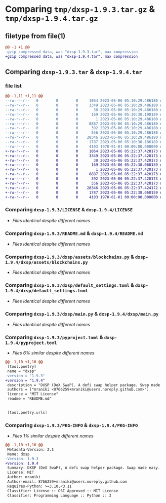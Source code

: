 # Comparing `tmp/dxsp-1.9.3.tar.gz` & `tmp/dxsp-1.9.4.tar.gz`

## filetype from file(1)

```diff
@@ -1 +1 @@
-gzip compressed data, was "dxsp-1.9.3.tar", max compression
+gzip compressed data, was "dxsp-1.9.4.tar", max compression
```

## Comparing `dxsp-1.9.3.tar` & `dxsp-1.9.4.tar`

### file list

```diff
@@ -1,11 +1,11 @@
--rw-r--r--   0        0        0     1064 2023-05-06 05:10:29.486180 dxsp-1.9.3/LICENSE
--rw-r--r--   0        0        0     3349 2023-05-06 05:10:29.486180 dxsp-1.9.3/README.md
--rw-r--r--   0        0        0       38 2023-05-06 05:10:29.486180 dxsp-1.9.3/dxsp/.gitignore
--rw-r--r--   0        0        0      169 2023-05-06 05:10:30.190189 dxsp-1.9.3/dxsp/__init__.py
--rw-r--r--   0        0        0        1 2023-05-06 05:10:29.486180 dxsp-1.9.3/dxsp/assets/__init__.py
--rw-r--r--   0        0        0     8887 2023-05-06 05:10:29.486180 dxsp-1.9.3/dxsp/assets/blockchains.py
--rw-r--r--   0        0        0      392 2023-05-06 05:10:29.486180 dxsp-1.9.3/dxsp/config.py
--rw-r--r--   0        0        0      556 2023-05-06 05:10:29.486180 dxsp-1.9.3/dxsp/default_settings.toml
--rw-r--r--   0        0        0    28346 2023-05-06 05:10:29.486180 dxsp-1.9.3/dxsp/main.py
--rw-r--r--   0        0        0     1787 2023-05-06 05:10:30.186189 dxsp-1.9.3/pyproject.toml
--rw-r--r--   0        0        0     4103 1970-01-01 00:00:00.000000 dxsp-1.9.3/PKG-INFO
+-rw-r--r--   0        0        0     1064 2023-05-06 05:22:37.420173 dxsp-1.9.4/LICENSE
+-rw-r--r--   0        0        0     3349 2023-05-06 05:22:37.420173 dxsp-1.9.4/README.md
+-rw-r--r--   0        0        0       38 2023-05-06 05:22:37.420173 dxsp-1.9.4/dxsp/.gitignore
+-rw-r--r--   0        0        0      169 2023-05-06 05:22:38.060159 dxsp-1.9.4/dxsp/__init__.py
+-rw-r--r--   0        0        0        1 2023-05-06 05:22:37.420173 dxsp-1.9.4/dxsp/assets/__init__.py
+-rw-r--r--   0        0        0     8887 2023-05-06 05:22:37.420173 dxsp-1.9.4/dxsp/assets/blockchains.py
+-rw-r--r--   0        0        0      392 2023-05-06 05:22:37.420173 dxsp-1.9.4/dxsp/config.py
+-rw-r--r--   0        0        0      556 2023-05-06 05:22:37.420173 dxsp-1.9.4/dxsp/default_settings.toml
+-rw-r--r--   0        0        0    28346 2023-05-06 05:22:37.424172 dxsp-1.9.4/dxsp/main.py
+-rw-r--r--   0        0        0     1787 2023-05-06 05:22:38.060159 dxsp-1.9.4/pyproject.toml
+-rw-r--r--   0        0        0     4103 1970-01-01 00:00:00.000000 dxsp-1.9.4/PKG-INFO
```

### Comparing `dxsp-1.9.3/LICENSE` & `dxsp-1.9.4/LICENSE`

 * *Files identical despite different names*

### Comparing `dxsp-1.9.3/README.md` & `dxsp-1.9.4/README.md`

 * *Files identical despite different names*

### Comparing `dxsp-1.9.3/dxsp/assets/blockchains.py` & `dxsp-1.9.4/dxsp/assets/blockchains.py`

 * *Files identical despite different names*

### Comparing `dxsp-1.9.3/dxsp/default_settings.toml` & `dxsp-1.9.4/dxsp/default_settings.toml`

 * *Files identical despite different names*

### Comparing `dxsp-1.9.3/dxsp/main.py` & `dxsp-1.9.4/dxsp/main.py`

 * *Files identical despite different names*

### Comparing `dxsp-1.9.3/pyproject.toml` & `dxsp-1.9.4/pyproject.toml`

 * *Files 6% similar despite different names*

```diff
@@ -1,10 +1,10 @@
 [tool.poetry]
 name = "dxsp"
-version = "1.9.3"
+version = "1.9.4"
 description = "DXSP (DeX SwaP), A defi swap helper package. Swap made easy."
 authors = ["mraniki <8766259+mraniki@users.noreply.github.com>"]
 license = "MIT License"
 readme = "README.md"
 
 
 [tool.poetry.urls]
```

### Comparing `dxsp-1.9.3/PKG-INFO` & `dxsp-1.9.4/PKG-INFO`

 * *Files 1% similar despite different names*

```diff
@@ -1,10 +1,10 @@
 Metadata-Version: 2.1
 Name: dxsp
-Version: 1.9.3
+Version: 1.9.4
 Summary: DXSP (DeX SwaP), A defi swap helper package. Swap made easy.
 License: MIT
 Author: mraniki
 Author-email: 8766259+mraniki@users.noreply.github.com
 Requires-Python: >=3.10,<3.11
 Classifier: License :: OSI Approved :: MIT License
 Classifier: Programming Language :: Python :: 3
```

